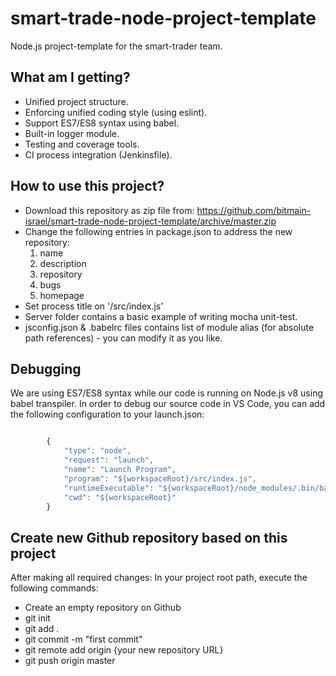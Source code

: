 smart-trade-node-project-template
============

Node.js project-template for the smart-trader team.

## What am I getting?

* Unified project structure.
* Enforcing unified coding style (using eslint).
* Support ES7/ES8 syntax using babel.
* Built-in logger module.
* Testing and coverage tools.
* CI process integration (Jenkinsfile).

## How to use this project?

- Download this repository as zip file from: https://github.com/bitmain-israel/smart-trade-node-project-template/archive/master.zip
- Change the following entries in package.json to address the new repository:
    1. name
    2. description
    3. repository
    4. bugs
    5. homepage
- Set process title on '/src/index.js'
- Server folder contains a basic example of writing mocha unit-test.
- jsconfig.json & .babelrc files contains list of module alias (for absolute path references) - you can modify it as you like.

## Debugging

We are using ES7/ES8 syntax while our code is running on Node.js v8 using babel transpiler.
In order to debug our source code in VS Code, you can add the following configuration to your launch.json:

```javascript

        {
            "type": "node",
            "request": "launch",
            "name": "Launch Program",
            "program": "${workspaceRoot}/src/index.js",
            "runtimeExecutable": "${workspaceRoot}/node_modules/.bin/babel-node",
            "cwd": "${workspaceRoot}"
        }

```

## Create new Github repository based on this project

After making all required changes:
In your project root path, execute the following commands:
- Create an empty repository on Github
- git init
- git add .
- git commit -m "first commit"
- git remote add origin {your new repository URL}
- git push origin master

